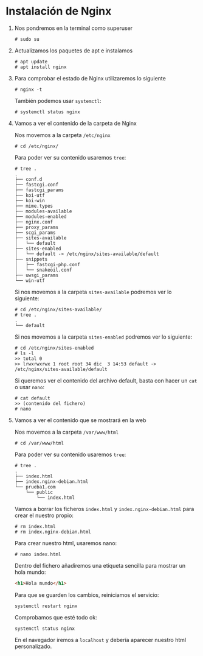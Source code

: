 # Instalación de Nginx

1) Nos pondremos en la terminal como superuser

    ~~~
    # sudo su
    ~~~

2) Actualizamos los paquetes de apt e instalamos

    ~~~
    # apt update
    # apt install nginx
    ~~~

3) Para comprobar el estado de Nginx utilizaremos lo siguiente

    ~~~
    # nginx -t
    ~~~

    También podemos usar `systemctl`:

    ~~~
    # systemctl status nginx
    ~~~

4) Vamos a ver el contenido de la carpeta de Nginx

    Nos movemos a la carpeta `/etc/nginx`
    ~~~
    # cd /etc/nginx/
    ~~~

    Para poder ver su contenido usaremos `tree`:
    ~~~
    # tree .
    . 
    ├── conf.d
    ├── fastcgi.conf
    ├── fastcgi_params
    ├── koi-utf
    ├── koi-win
    ├── mime.types
    ├── modules-available
    ├── modules-enabled
    ├── nginx.conf
    ├── proxy_params
    ├── scgi_params
    ├── sites-available
    │   └── default
    ├── sites-enabled
    │   └── default -> /etc/nginx/sites-available/default
    ├── snippets
    │   ├── fastcgi-php.conf
    │   └── snakeoil.conf
    ├── uwsgi_params
    └── win-utf
    ~~~

    Si nos movemos a la carpeta `sites-available` podremos ver lo siguiente:
    ~~~
    # cd /etc/nginx/sites-available/
    # tree .
    .
    └── default
    ~~~

    Si nos movemos a la carpeta `sites-enabled` podremos ver lo siguiente: 
    ~~~
    # cd /etc/nginx/sites-enabled
    # ls -l
    >> total 0
    >> lrwxrwxrwx 1 root root 34 dic  3 14:53 default -> /etc/nginx/sites-available/default
    ~~~

    Si queremos ver el contenido del archivo default, basta con hacer un `cat` o usar `nano`:

    ~~~
    # cat default
    >> (contenido del fichero)
    # nano
    ~~~

5) Vamos a ver el contenido que se mostrará en la web

    Nos movemos a la carpeta `/var/www/html`
    ~~~
    # cd /var/www/html
    ~~~

    Para poder ver su contenido usaremos `tree`:
    ~~~
    # tree .
    .
    ├── index.html
    ├── index.nginx-debian.html
    └── prueba1.com
        └── public
            └── index.html
    ~~~

    Vamos a borrar los ficheros `index.html` y `index.nginx-debian.html` para crear el nuestro propio:
    ~~~
    # rm index.html
    # rm index.nginx-debian.html
    ~~~

    Para crear nuestro html, usaremos nano:
    ~~~
    # nano index.html
    ~~~

    Dentro del fichero añadiremos una etiqueta sencilla para mostrar un hola mundo:    
    ```html
    <h1>Hola mundo</h1>
    ```

    Para que se guarden los cambios, reiniciamos el servicio:
    ~~~
    systemctl restart nginx
    ~~~

    Comprobamos que esté todo ok:
    ~~~
    systemctl status nginx
    ~~~

    En el navegador iremos a `localhost` y debería aparecer nuestro html personalizado.